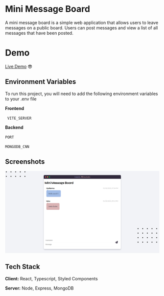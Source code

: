 
# Mini Message Board

A mini message board is a simple web application that allows users to leave messages on a public board. Users can post messages and view a list of all messages that have been posted.

# Demo

[Live Demo](https://mini-message-frontend.vercel.app/) 😎
## Environment Variables

To run this project, you will need to add the following environment variables to your .env file

**Frontend**

` VITE_SERVER`

**Backend**

`PORT`

`MONGODB_CNN`


## Screenshots

![App Screenshot](https://raw.githubusercontent.com/ZevaGuillo/mini-message-board/main/screenshot.png)


## Tech Stack

**Client:** React, Typescript, Styled Components

**Server:** Node, Express, MongoDB

